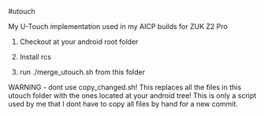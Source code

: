 #utouch

My U-Touch implementation used in my AICP builds for ZUK Z2 Pro

1) Checkout at your android root folder

2) Install rcs

3) run ./merge_utouch.sh from this folder


WARNING - dont use copy_changed.sh! This replaces all the files in this utouch folder with the ones located at your android tree! This is only a script used by me that I dont have to copy all files by hand for a new commit.
